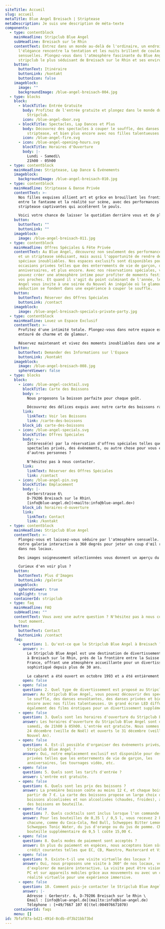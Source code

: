 ```yaml
---
siteTitle: Accueil
slug: accueil
metaTitle: Blue Angel Breisach | Striptease
metaDescription: Je suis une description de méta-texte
components:
  - type: contentblock
    mainHeadline: Stripclub Blue Angel
    subHeadline: Breisach sur le Rhin
    contentText: Entrez dans un monde au-delà de l'ordinaire, un endroit où
      l'élégance rencontre la tentation et les nuits brillent de couleurs
      sensuelles. Plongez-vous dans l'atmosphère fascinante du Blue Angel - le
      stripclub le plus séduisant de Breisach sur le Rhin et ses environs.
    button:
      buttonText: Itinéraire
      buttonLink: /kontakt
      buttonIcon: false
    imageblock:
      image: ""
      backgroundImage: /blue-angel-breisach-004.jpg
  - type: blocks
    block:
      - blockTitle: Entrée Gratuite
        body: Profitez de l'entrée gratuite et plongez dans le monde du Blue Angel -
          Stripclub.
        icon: /blue-angel-door.svg
      - blockTitle: Spectacles, Lap Dances et Plus
        body: Découvrez des spectacles à couper le souffle, des danses envoûtantes &
          striptease, et bien plus encore avec nos filles talentueuses.
        icon: /blue-angel-fire.svg
      - icon: /blue-angel-opening-hours.svg
        blockTitle: Horaires d'Ouverture
        body: |-
          Lundi - Samedi\
          21h00 - 05h00
  - type: contentblock
    mainHeadline: Striptease, Lap Dance & Événements
    imageblock:
      backgroundImage: /blue-angel-breisach-010.jpg
  - type: contentblock
    mainHeadline: Striptease & Danse Privée
    contentText: >-
      Nos filles exquises allient art et grâce en brouillant les frontières
      entre le fantasme et la réalité sur scène, avec des performances de
      striptease captivantes qui accélèrent le pouls.

      Voici votre chance de laisser le quotidien derrière vous et de plonger dans une expérience exaltante qui éveille vos sens et votre curiosité. Découvrez des lap dances séduisants et des danses privées qui font de vos fantasmes une réalité.
    button:
      buttonText: ""
      buttonLink: ""
    imageblock:
      image: /blue-angel-breisach-011.jpg
  - type: contentblock
    mainHeadline: Offres Spéciales & Fête Privée
    contentText: Au Blue Angel, découvrez non seulement des performances sensuelles
      et un striptease séduisant, mais aussi l'opportunité de rendre des moments
      spéciaux inoubliables. Nos espaces exclusifs sont disponibles pour des
      occasions privées telles que des enterrements de vie de garçon, des
      anniversaires, et plus encore. Avec nos réservations spéciales, vous
      pouvez créer une atmosphère intime pour profiter de moments festifs avec
      vos proches. Et quand il s'agit du point culminant de l'année, le Blue
      Angel vous invite à une soirée du Nouvel An inégalée où le glamour et la
      séduction se fondent dans une expérience à couper le souffle.
    button:
      buttonText: Réserver des Offres Spéciales
      buttonLink: /contact
    imageblock:
      image: /blue-angel-breisach-specials-private-party.jpg
  - type: contentblock
    mainHeadline: Louez un Espace Exclusif
    contentText: >-
      Profitez d'une intimité totale. Plongez-vous dans notre espace exclusif
      entouré de charme et de glamour.

      Réservez maintenant et vivez des moments inoubliables dans une ambiance qui captive vos sens.
    button:
      buttonText: Demander des Informations sur l'Espace
      buttonLink: /kontakt
    imageblock:
      image: /blue-angel-breisach-008.jpg
      sphereViewer: false
  - type: blocks
    block:
      - icon: /blue-angel-cocktail.svg
        blockTitle: Carte des Boissons
        body: >-
          Nous proposons la boisson parfaite pour chaque goût.

          Découvrez des délices exquis avec notre carte des boissons raffinée au Blue Angel.
        link:
          linkText: Voir les Boissons
          link: /carte-des-boissons
        block_id: carte-des-boissons
      - icon: /blue-angel-specials.svg
        blockTitle: Offres Spéciales
        body: >-
          Intéressé(e) par la réservation d'offres spéciales telles que des
          spectacles privés, des événements, ou autre chose pour vous et/ou
          d'autres personnes ?

          N'hésitez pas à nous contacter.
        link:
          linkText: Réserver des Offres Spéciales
          link: /contact
      - icon: /blue-angel-pin.svg
        blockTitle: Emplacement
        body: |-
          Gerberstrasse 6\
          D-79206 Breisach sur le Rhin\
          [info@blue-angel.de](<mailto:info@blue-angel.de>)
        block_id: horaires-d-ouverture
        link:
          linkText: Contact
          link: /kontakt
  - type: contentblock
    mainHeadline: Stripclub Blue Angel
    contentText: >-
      Plongez-vous et laissez-vous séduire par l'atmosphère sensuelle. Utilisez
      notre galerie interactive à 360 degrés pour jeter un coup d'œil réaliste
      dans nos locaux.

      Des images soigneusement sélectionnées vous donnent un aperçu du monde enchanteur du striptease, de la scène palpitante et du bar séduisant. Vivez la véritable magie en personne et attendez-vous à des soirées inoubliables au Blue Angel.

      Curieux d'en voir plus ?
    button:
      buttonText: Plus d'Images
      buttonLink: /galerie
    imageblock:
      sphereViewer: true
    highlight: true
    containerId: stripclub
  - type: faq
    mainHeadline: FAQ
    subHeadline: ""
    contentText: Vous avez une autre question ? N'hésitez pas à nous contacter à
      tout moment.
    button:
      buttonText: Contact
      buttonLink: /contact
    faq:
      - question: 1. Qu'est-ce que le Stripclub Blue Angel à Breisach ?
        answer: >-
          Le Stripclub Blue Angel est une destination de divertissement établie
          à Breisach sur le Rhin, près de la frontière entre la Suisse et la
          France, offrant une atmosphère accueillante pour un divertissement
          sophistiqué depuis plus de 30 ans.

          Le cabaret a été ouvert en octobre 1993 et a été entièrement redessiné en 2009. En 2021, un système de climatisation moderne avec purification de l'air a été intégré.
        open: false
      - open: false
        question: 2. Quel type de divertissement est proposé au Stripclub Blue Angel ?
        answer: Au Stripclub Blue Angel, vous pouvez découvrir des spectacles à couper
          le souffle, des danses envoûtantes, des danses privées et bien plus
          encore avec nos filles talentueuses. Un grand écran LED diffuse
          également des films érotiques pour un divertissement supplémentaire.
      - open: false
        question: 3. Quels sont les horaires d'ouverture du Stripclub Blue Angel ?
        answer: Les horaires d'ouverture du Stripclub Blue Angel sont du lundi au
          samedi, de 21h00 à 05h00. L'entrée est gratuite. Nous sommes fermés le
          24 décembre (veille de Noël) et ouverts le 31 décembre (veille du
          Nouvel An).
      - open: false
        question: 4. Est-il possible d'organiser des événements privés/professionnels au
          Stripclub Blue Angel ?
        answer: Oui, notre emplacement exclusif est disponible pour des occasions
          privées telles que les enterrements de vie de garçon, les
          anniversaires, les tournages vidéo, etc.
      - open: false
        question: 5. Quels sont les tarifs d'entrée ?
        answer: L'entrée est gratuite.
      - open: false
        question: 6. Quels sont les prix des boissons ?
        answer: La première boisson coûte au moins 12 €, et chaque boisson suivante à
          partir de 7 €. La carte des boissons propose un large choix de
          boissons alcoolisées et non alcoolisées (chaudes, froides), ainsi que
          des boissons en bouteille.
      - open: false
        question: 7. Quels cocktails sont inclus lorsque l'on commande une bouteille ?
        answer: Pour les bouteilles de 0,35 l / 0,5 l, vous recevez 2 boissons gratuites
          chacune, comme du Coca-Cola, Red Bull, Schweppes Bitter Lemon,
          Schweppes Tonic Water, du jus d'orange ou du jus de pomme. Chaque
          bouteille supplémentaire de 0,5 l coûte 15,00 €.
      - open: false
        question: 8. Quels modes de paiement sont acceptés ?
        answer: En plus du paiement en espèces, nous acceptons bien sûr les cartes de
          crédit courantes telles que EC, CB, Maestro, Mastercard et Visa.
      - open: false
        question: 9. Existe-t-il une visite virtuelle des locaux ?
        answer: Oui, nous proposons une visite à 360° de nos locaux, vous permettant
          d'explorer de manière interactive. La visite peut être visionnée sur
          PC et sur appareils mobiles grâce aux mouvements ou avec un casque de
          réalité virtuelle pour une expérience immersive.
      - open: false
        question: 10. Comment puis-je contacter le Stripclub Blue Angel ?
        answer: |-
          Adresse : Gerberstr. 6, D-79206 Breisach sur le Rhin \
          Email : [info@blue-angel.de](mailto:info@blue-angel.de)
          Téléphone : [+49/7667 107 0](tel:004976671070)
    containerId: faqs
    menu: []
id: 7bfaf87a-bd21-491d-8cdb-df3b21bb73bd
---
```

